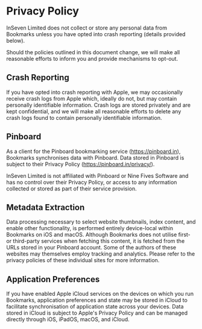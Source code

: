 # Privacy Policy

InSeven Limited does not collect or store any personal data from Bookmarks unless you have opted into crash reporting (details provided below).

Should the policies outlined in this document change, we will make all reasonable efforts to inform you and provide mechanisms to opt-out.

## Crash Reporting

If you have opted into crash reporting with Apple, we may occasionally receive crash logs from Apple which, ideally do not, but may contain personally identifiable information. Crash logs are stored privately and are kept confidential, and we will make all reasonable efforts to delete any crash logs found to contain personally identifiable information.

## Pinboard

As a client for the Pinboard bookmarking service (https://pinboard.in), Bookmarks synchronises data with Pinboard. Data stored in Pinboard is subject to their Privacy Policy (https://pinboard.in/privacy/).

InSeven Limited is not affiliated with Pinboard or Nine Fives Software and has no control over their Privacy Policy, or access to any information collected or stored as part of their service provision.

## Metadata Extraction

Data processing necessary to select website thumbnails, index content, and enable other functionality, is  performed entirely device-local within Bookmarks on iOS and macOS. Although Bookmarks does not utilise first- or third-party services when fetching this content, it is fetched from the URLs stored in your Pinboard account. Some of the authors of these websites may themselves employ tracking and analytics. Please refer to the privacy policies of these individual sites for more information.

## Application Preferences

If you have enabled Apple iCloud services on the devices on which you run Bookmarks, application preferences and state may be stored in iCloud to facilitate synchronisation of application state across your devices. Data stored in iCloud is subject to Apple's Privacy Policy and can be managed directly through iOS, iPadOS, macOS, and iCloud.

